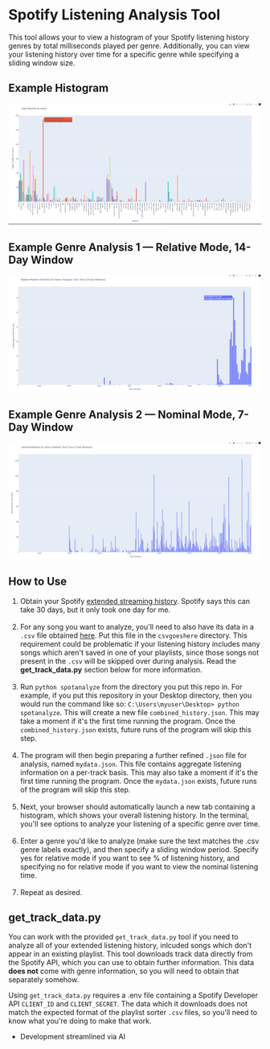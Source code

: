 # Spotify Listening Analysis Tool

This tool allows your to view a histogram of your Spotify listening history genres by total milliseconds played per genre. Additionally, you can view your listening history over time for a specific genre while specifying a sliding window size.

## Example Histogram

![Genre Histogram](thumbnails/image-4.png)

## Example Genre Analysis 1 — Relative Mode, 14-Day Window

![Genre-Specific Analysis — Relative Mode, 14-Day Window](thumbnails/image-2.png)

## Example Genre Analysis 2 — Nominal Mode, 7-Day Window

![Genre-Specific Analsysis — Nominal Mode, 7-Day Window](thumbnails/image-3.png)

## How to Use

1. Obtain your Spotify [extended streaming history](https://support.spotify.com/uk/article/understanding-my-data/). Spotify says this can take 30 days, but it only took one day for me.</br></br>
2. For any song you want to analyze, you'll need to also have its data in a `.csv` file obtained [here](https://www.chosic.com/spotify-playlist-sorter/). Put this file in the `csvgoeshere` directory. This requirement could be problematic if your listening history includes many songs which aren't saved in one of your playlists, since those songs not present in the `.csv` will be skipped over during analysis. Read the **get_track_data.py** section below for more information.</br></br>
3. Run `python spotanalyze` from the directory you put this repo in. For example, if you put this repository in your Desktop directory, then you would run the command like so: `C:\Users\myuser\Desktop> python spotanalyze`. This will create a new file `combined_history.json`. This may take a moment if it's the first time running the program. Once the `combined_history.json` exists, future runs of the program will skip this step.</br></br>
4. The program will then begin preparing a further refined `.json` file for analysis, named `mydata.json`. This file contains aggregate listening information on a per-track basis. This may also take a moment if it's the first time running the program. Once the `mydata.json` exists, future runs of the program will skip this step.</br></br>
5. Next, your browser should automatically launch a new tab containing a histogram, which shows your overall listening history. In the terminal, you'll see options to analyze your listening of a specific genre over time.</br></br>
6. Enter a genre you'd like to analyze (make sure the text matches the .csv genre labels exactly), and then specify a sliding window period. Specify yes for relative mode if you want to see % of listening history, and specifying no for relative mode if you want to view the nominal listening time.</br></br>
7. Repeat as desired.

## get_track_data.py

You can work with the provided `get_track_data.py` tool if you need to analyze all of your extended listening history, inlcuded songs which don't appear in an existing playlist. This tool downloads track data directly from the Spotify API, which you can use to obtain further information. This data **does not** come with genre information, so you will need to obtain that separately somehow.

Using `get_track_data.py` requires a .env file containing a Spotify Developer API `CLIENT_ID` and `CLIENT_SECRET`. The data which it downloads does not match the expected format of the playlist sorter `.csv` files, so you'll need to know what you're doing to make that work.

* Development streamlined via AI
